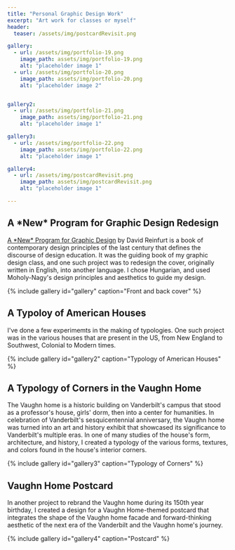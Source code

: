 ```yaml
---
title: "Personal Graphic Design Work"
excerpt: "Art work for classes or myself"
header:
  teaser: /assets/img/postcardRevisit.png

gallery:
  - url: /assets/img/portfolio-19.png
    image_path: assets/img/portfolio-19.png
    alt: "placeholder image 1"
  - url: /assets/img/portfolio-20.png
    image_path: assets/img/portfolio-20.png
    alt: "placeholder image 2"


gallery2:
  - url: /assets/img/portfolio-21.png
    image_path: assets/img/portfolio-21.png
    alt: "placeholder image 1"

gallery3:
  - url: /assets/img/portfolio-22.png
    image_path: assets/img/portfolio-22.png
    alt: "placeholder image 1"

gallery4:
  - url: /assets/img/postcardRevisit.png
    image_path: assets/img/postcardRevisit.png
    alt: "placeholder image 1"

---
```


<h2>A <span style="font-weight: bold;">&ast;New&ast;</span> Program for Graphic Design Redesign</h2>

<u>A &ast;New&ast; Program for Graphic Design</u> by David Reinfurt is a book of contemporary design principles of the last century that defines the discourse of design education. It was the guiding book of my graphic design class, and one such project was to redesign the cover, originally written in English, into another language. I chose Hungarian, and used Moholy-Nagy's design principles and aesthetics to guide my design.

{% include gallery id="gallery" caption="Front and back cover" %}

## A Typoloy of American Houses

I've done a few experimemts in the making of typologies. One such project was in the various houses that are present in the US, from New England to Southwest, Colonial to Modern times. 

{% include gallery id="gallery2" caption="Typology of American Houses" %}

## A Typology of Corners in the Vaughn Home

The Vaughn home is a historic building on Vanderbilt's campus that stood as a professor's house, girls' dorm, then into a center for humanities. In celebration of Vanderbilt's sesquicentennial anniversary, the Vaughn home was turned into an art and history exhibit that showcased its significance to Vanderbilt's multiple eras. In one of many studies of the house's form, architecture, and history, I created a typology of the various forms, textures, and colors found in the house's interior corners.

{% include gallery id="gallery3" caption="Typology of Corners" %}

## Vaughn Home Postcard

In another project to rebrand the Vaughn home during its 150th year birthday, I created a design for a Vaughn Home-themed postcard that integrates the shape of the Vaughn home facade and forward-thinking aesthetic of the next era of the Vanderbilt and the Vaughn home's journey.

{% include gallery id="gallery4" caption="Postcard" %}
